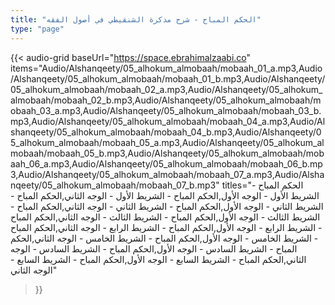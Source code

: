 ```yaml
---
title: "الحكم المباح - شرح مذكرة الشنقيطي في أصول الفقه"
type: "page"
---
```


{{< audio-grid 
  baseUrl="https://space.ebrahimalzaabi.co"
  items="Audio/Alshanqeety/05_alhokum_almobaah/mobaah_01_a.mp3,Audio/Alshanqeety/05_alhokum_almobaah/mobaah_01_b.mp3,Audio/Alshanqeety/05_alhokum_almobaah/mobaah_02_a.mp3,Audio/Alshanqeety/05_alhokum_almobaah/mobaah_02_b.mp3,Audio/Alshanqeety/05_alhokum_almobaah/mobaah_03_a.mp3,Audio/Alshanqeety/05_alhokum_almobaah/mobaah_03_b.mp3,Audio/Alshanqeety/05_alhokum_almobaah/mobaah_04_a.mp3,Audio/Alshanqeety/05_alhokum_almobaah/mobaah_04_b.mp3,Audio/Alshanqeety/05_alhokum_almobaah/mobaah_05_a.mp3,Audio/Alshanqeety/05_alhokum_almobaah/mobaah_05_b.mp3,Audio/Alshanqeety/05_alhokum_almobaah/mobaah_06_a.mp3,Audio/Alshanqeety/05_alhokum_almobaah/mobaah_06_b.mp3,Audio/Alshanqeety/05_alhokum_almobaah/mobaah_07_a.mp3,Audio/Alshanqeety/05_alhokum_almobaah/mobaah_07_b.mp3"
  titles="الحكم المباح - الشريط الأول - الوجه الأول,الحكم المباح - الشريط الأول - الوجه الثاني,الحكم المباح - الشريط الثاني - الوجه الأول,الحكم المباح - الشريط الثاني - الوجه الثاني,الحكم المباح - الشريط الثالث - الوجه الأول,الحكم المباح - الشريط الثالث - الوجه الثاني,الحكم المباح - الشريط الرابع - الوجه الأول,الحكم المباح - الشريط الرابع - الوجه الثاني,الحكم المباح - الشريط الخامس - الوجه الأول,الحكم المباح - الشريط الخامس - الوجه الثاني,الحكم المباح - الشريط السادس - الوجه الأول,الحكم المباح - الشريط السادس - الوجه الثاني,الحكم المباح - الشريط السابع - الوجه الأول,الحكم المباح - الشريط السابع - الوجه الثاني"
>}} 